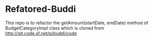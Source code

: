 Refatored-Buddi
===============

This repo is to refactor the getAmount(startDate, endDate) method of BudgetCategoryImpl class which is cloned from http://git.code.sf.net/p/buddi/code
